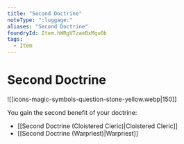 ```yaml
---
title: "Second Doctrine"
noteType: ":luggage:"
aliases: "Second Doctrine"
foundryId: Item.hWRgVTzaeBxMqu0b
tags:
  - Item
---
```


# Second Doctrine
![[icons-magic-symbols-question-stone-yellow.webp|150]]

You gain the second benefit of your doctrine:

*   [[Second Doctrine (Cloistered Cleric)|Cloistered Cleric]]
*   [[Second Doctrine (Warpriest)|Warpriest]]
